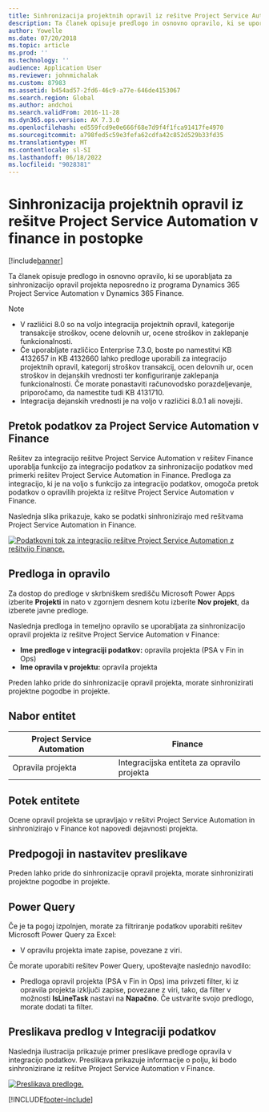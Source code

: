 ```yaml
---
title: Sinhronizacija projektnih opravil iz rešitve Project Service Automation v finance in postopke
description: Ta članek opisuje predlogo in osnovno opravilo, ki se uporabljata za sinhronizacijo opravil projekta neposredno iz programa Microsoft Dynamics 365 Project Service Automation v Dynamics 365 Finance.
author: Yowelle
ms.date: 07/20/2018
ms.topic: article
ms.prod: ''
ms.technology: ''
audience: Application User
ms.reviewer: johnmichalak
ms.custom: 87983
ms.assetid: b454ad57-2fd6-46c9-a77e-646de4153067
ms.search.region: Global
ms.author: andchoi
ms.search.validFrom: 2016-11-28
ms.dyn365.ops.version: AX 7.3.0
ms.openlocfilehash: ed559fcd9e0e666f68e7d9f4f1fca91417fe4970
ms.sourcegitcommit: a798fed5c59e3fefa62cdfa42c852d529b33fd35
ms.translationtype: MT
ms.contentlocale: sl-SI
ms.lasthandoff: 06/18/2022
ms.locfileid: "9028381"
---
```

# <a name="synchronize-project-tasks-directly-from-project-service-automation-to-finance-and-operations"></a>Sinhronizacija projektnih opravil iz rešitve Project Service Automation v finance in postopke

[!include[banner](../includes/banner.md)]

Ta članek opisuje predlogo in osnovno opravilo, ki se uporabljata za sinhronizacijo opravil projekta neposredno iz programa Dynamics 365 Project Service Automation v Dynamics 365 Finance.

> [!NOTE]
> - V različici 8.0 so na voljo integracija projektnih opravil, kategorije transakcije stroškov, ocene delovnih ur, ocene stroškov in zaklepanje funkcionalnosti.
> - Če uporabljate različico Enterprise 7.3.0, boste po namestitvi KB 4132657 in KB 4132660 lahko predloge uporabili za integracijo projektnih opravil, kategorij stroškov transakcij, ocen delovnih ur, ocen stroškov in dejanskih vrednosti ter konfiguriranje zaklepanja funkcionalnosti. Če morate ponastaviti računovodsko porazdeljevanje, priporočamo, da namestite tudi KB 4131710.
> - Integracija dejanskih vrednosti je na voljo v različici 8.0.1 ali novejši.

## <a name="data-flow-for-project-service-automation-to-finance"></a>Pretok podatkov za Project Service Automation v Finance

Rešitev za integracijo rešitve Project Service Automation v rešitev Finance uporablja funkcijo za integracijo podatkov za sinhronizacijo podatkov med primerki rešitev Project Service Automation in Finance. Predloga za integracijo, ki je na voljo s funkcijo za integracijo podatkov, omogoča pretok podatkov o opravilih projekta iz rešitve Project Service Automation v Finance.

Naslednja slika prikazuje, kako se podatki sinhronizirajo med rešitvama Project Service Automation in Finance.

[![Podatkovni tok za integracijo rešitve Project Service Automation z rešitvijo Finance.](./media/ProjectTasksFlow.png)](./media/ProjectTasksFlow.png)

## <a name="template-and-task"></a>Predloga in opravilo

Za dostop do predloge v skrbniškem središču Microsoft Power Apps izberite **Projekti** in nato v zgornjem desnem kotu izberite **Nov projekt**, da izberete javne predloge.

Naslednja predloga in temeljno opravilo se uporabljata za sinhronizacijo opravil projekta iz rešitve Project Service Automation v Finance:

- **Ime predloge v integraciji podatkov:** opravila projekta (PSA v Fin in Ops)
- **Ime opravila v projektu:** opravila projekta

Preden lahko pride do sinhronizacije opravil projekta, morate sinhronizirati projektne pogodbe in projekte.

## <a name="entity-set"></a>Nabor entitet

| Project Service Automation | Finance                             |
|----------------------------|-------------------------------------|
| Opravila projekta              | Integracijska entiteta za opravilo projekta |

## <a name="entity-flow"></a>Potek entitete

Ocene opravil projekta se upravljajo v rešitvi Project Service Automation in sinhronizirajo v Finance kot napovedi dejavnosti projekta.

## <a name="prerequisites-and-mapping-setup"></a>Predpogoji in nastavitev preslikave

Preden lahko pride do sinhronizacije opravil projekta, morate sinhronizirati projektne pogodbe in projekte.

## <a name="power-query"></a>Power Query

Če je ta pogoj izpolnjen, morate za filtriranje podatkov uporabiti rešitev Microsoft Power Query za Excel:

- V opravilu projekta imate zapise, povezane z viri.

Če morate uporabiti rešitev Power Query, upoštevajte naslednjo navodilo:

- Predloga opravil projekta (PSA v Fin in Ops) ima privzeti filter, ki iz opravila projekta izključi zapise, povezane z viri, tako, da filter v možnosti **IsLineTask** nastavi na **Napačno**. Če ustvarite svojo predlogo, morate dodati ta filter.

## <a name="template-mapping-in-data-integration"></a>Preslikava predlog v Integraciji podatkov

Naslednja ilustracija prikazuje primer preslikave predloge opravila v integracijo podatkov. Preslikava prikazuje informacije o polju, ki bodo sinhronizirane iz rešitve Project Service Automation v Finance.

[![Preslikava predloge.](./media/ProjectTasksMapping.png)](./media/ProjectTasksMapping.png)


[!INCLUDE[footer-include](../includes/footer-banner.md)]